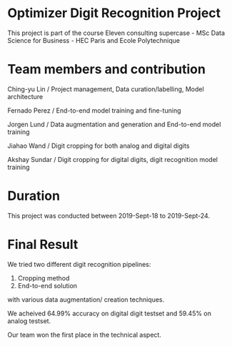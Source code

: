 # Optimizer Digit Recognition Project

This project is part of the course Eleven consulting supercase - MSc Data Science for Business - HEC Paris and Ecole Polytechnique

# Team members and contribution

Ching-yu Lin / Project management, Data curation/labelling, Model architecture

Fernado Perez / End-to-end model training and fine-tuning

Jorgen Lund / Data augmentation and generation and End-to-end model training

Jiahao Wand / Digit cropping for both analog and digital digits

Akshay Sundar / Digit cropping for digital digits, digit recognition model training

# Duration

This project was conducted between 2019-Sept-18 to 2019-Sept-24.

# Final Result

We tried two different digit recognition pipelines:

1. Cropping method
2. End-to-end solution

with various data augmentation/ creation techniques.

We acheived 64.99% accuracy on digital digit testset and 59.45% on analog testset.

Our team won the first place in the technical aspect.


